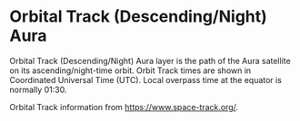 # Orbital Track (Descending/Night) Aura
Orbital Track (Descending/Night) Aura layer is the path of the Aura satellite on its ascending/night-time orbit. Orbit Track times are shown in Coordinated Universal Time (UTC). Local overpass time at the equator is normally 01:30.

Orbital Track information from <https://www.space-track.org/>.
